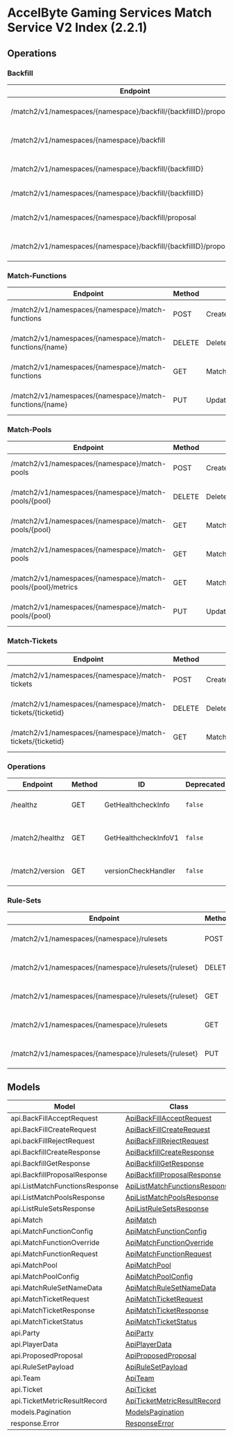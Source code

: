 [//]: # (<< Code generated. DO NOT EDIT!)

[//]: # (<< template file: ags_py_codegen)

# AccelByte Gaming Services Match Service V2 Index (2.2.1)


## Operations

### Backfill
| Endpoint | Method | ID | Deprecated | Class | Wrapper | Example |
|---|---|---|---|---|---|---|
| /match2/v1/namespaces/{namespace}/backfill/{backfillID}/proposal/accept | PUT | AcceptBackfill | `false` | [AcceptBackfill](../../src/match2/accelbyte_py_sdk/api/match2/operations/backfill/accept_backfill.py) | [accept_backfill](../../src/match2/accelbyte_py_sdk/api/match2/wrappers/_backfill.py) | [accelbyte_py_sdk_cli match2-accept-backfill](../../samples/cli/accelbyte_py_sdk_cli/match2/_accept_backfill.py) |
| /match2/v1/namespaces/{namespace}/backfill | POST | CreateBackfill | `false` | [CreateBackfill](../../src/match2/accelbyte_py_sdk/api/match2/operations/backfill/create_backfill.py) | [create_backfill](../../src/match2/accelbyte_py_sdk/api/match2/wrappers/_backfill.py) | [accelbyte_py_sdk_cli match2-create-backfill](../../samples/cli/accelbyte_py_sdk_cli/match2/_create_backfill.py) |
| /match2/v1/namespaces/{namespace}/backfill/{backfillID} | DELETE | DeleteBackfill | `false` | [DeleteBackfill](../../src/match2/accelbyte_py_sdk/api/match2/operations/backfill/delete_backfill.py) | [delete_backfill](../../src/match2/accelbyte_py_sdk/api/match2/wrappers/_backfill.py) | [accelbyte_py_sdk_cli match2-delete-backfill](../../samples/cli/accelbyte_py_sdk_cli/match2/_delete_backfill.py) |
| /match2/v1/namespaces/{namespace}/backfill/{backfillID} | GET | GetBackfill | `false` | [GetBackfill](../../src/match2/accelbyte_py_sdk/api/match2/operations/backfill/get_backfill.py) | [get_backfill](../../src/match2/accelbyte_py_sdk/api/match2/wrappers/_backfill.py) | [accelbyte_py_sdk_cli match2-get-backfill](../../samples/cli/accelbyte_py_sdk_cli/match2/_get_backfill.py) |
| /match2/v1/namespaces/{namespace}/backfill/proposal | GET | GetBackfillProposal | `false` | [GetBackfillProposal](../../src/match2/accelbyte_py_sdk/api/match2/operations/backfill/get_backfill_proposal.py) | [get_backfill_proposal](../../src/match2/accelbyte_py_sdk/api/match2/wrappers/_backfill.py) | [accelbyte_py_sdk_cli match2-get-backfill-proposal](../../samples/cli/accelbyte_py_sdk_cli/match2/_get_backfill_proposal.py) |
| /match2/v1/namespaces/{namespace}/backfill/{backfillID}/proposal/reject | PUT | RejectBackfill | `false` | [RejectBackfill](../../src/match2/accelbyte_py_sdk/api/match2/operations/backfill/reject_backfill.py) | [reject_backfill](../../src/match2/accelbyte_py_sdk/api/match2/wrappers/_backfill.py) | [accelbyte_py_sdk_cli match2-reject-backfill](../../samples/cli/accelbyte_py_sdk_cli/match2/_reject_backfill.py) |

### Match-Functions
| Endpoint | Method | ID | Deprecated | Class | Wrapper | Example |
|---|---|---|---|---|---|---|
| /match2/v1/namespaces/{namespace}/match-functions | POST | CreateMatchFunction | `false` | [CreateMatchFunction](../../src/match2/accelbyte_py_sdk/api/match2/operations/match_functions/create_match_function.py) | [create_match_function](../../src/match2/accelbyte_py_sdk/api/match2/wrappers/_match_functions.py) | [accelbyte_py_sdk_cli match2-create-match-function](../../samples/cli/accelbyte_py_sdk_cli/match2/_create_match_function.py) |
| /match2/v1/namespaces/{namespace}/match-functions/{name} | DELETE | DeleteMatchFunction | `false` | [DeleteMatchFunction](../../src/match2/accelbyte_py_sdk/api/match2/operations/match_functions/delete_match_function.py) | [delete_match_function](../../src/match2/accelbyte_py_sdk/api/match2/wrappers/_match_functions.py) | [accelbyte_py_sdk_cli match2-delete-match-function](../../samples/cli/accelbyte_py_sdk_cli/match2/_delete_match_function.py) |
| /match2/v1/namespaces/{namespace}/match-functions | GET | MatchFunctionList | `false` | [MatchFunctionList](../../src/match2/accelbyte_py_sdk/api/match2/operations/match_functions/match_function_list.py) | [match_function_list](../../src/match2/accelbyte_py_sdk/api/match2/wrappers/_match_functions.py) | [accelbyte_py_sdk_cli match2-match-function-list](../../samples/cli/accelbyte_py_sdk_cli/match2/_match_function_list.py) |
| /match2/v1/namespaces/{namespace}/match-functions/{name} | PUT | UpdateMatchFunction | `false` | [UpdateMatchFunction](../../src/match2/accelbyte_py_sdk/api/match2/operations/match_functions/update_match_function.py) | [update_match_function](../../src/match2/accelbyte_py_sdk/api/match2/wrappers/_match_functions.py) | [accelbyte_py_sdk_cli match2-update-match-function](../../samples/cli/accelbyte_py_sdk_cli/match2/_update_match_function.py) |

### Match-Pools
| Endpoint | Method | ID | Deprecated | Class | Wrapper | Example |
|---|---|---|---|---|---|---|
| /match2/v1/namespaces/{namespace}/match-pools | POST | CreateMatchPool | `false` | [CreateMatchPool](../../src/match2/accelbyte_py_sdk/api/match2/operations/match_pools/create_match_pool.py) | [create_match_pool](../../src/match2/accelbyte_py_sdk/api/match2/wrappers/_match_pools.py) | [accelbyte_py_sdk_cli match2-create-match-pool](../../samples/cli/accelbyte_py_sdk_cli/match2/_create_match_pool.py) |
| /match2/v1/namespaces/{namespace}/match-pools/{pool} | DELETE | DeleteMatchPool | `false` | [DeleteMatchPool](../../src/match2/accelbyte_py_sdk/api/match2/operations/match_pools/delete_match_pool.py) | [delete_match_pool](../../src/match2/accelbyte_py_sdk/api/match2/wrappers/_match_pools.py) | [accelbyte_py_sdk_cli match2-delete-match-pool](../../samples/cli/accelbyte_py_sdk_cli/match2/_delete_match_pool.py) |
| /match2/v1/namespaces/{namespace}/match-pools/{pool} | GET | MatchPoolDetails | `false` | [MatchPoolDetails](../../src/match2/accelbyte_py_sdk/api/match2/operations/match_pools/match_pool_details.py) | [match_pool_details](../../src/match2/accelbyte_py_sdk/api/match2/wrappers/_match_pools.py) | [accelbyte_py_sdk_cli match2-match-pool-details](../../samples/cli/accelbyte_py_sdk_cli/match2/_match_pool_details.py) |
| /match2/v1/namespaces/{namespace}/match-pools | GET | MatchPoolList | `false` | [MatchPoolList](../../src/match2/accelbyte_py_sdk/api/match2/operations/match_pools/match_pool_list.py) | [match_pool_list](../../src/match2/accelbyte_py_sdk/api/match2/wrappers/_match_pools.py) | [accelbyte_py_sdk_cli match2-match-pool-list](../../samples/cli/accelbyte_py_sdk_cli/match2/_match_pool_list.py) |
| /match2/v1/namespaces/{namespace}/match-pools/{pool}/metrics | GET | MatchPoolMetric | `false` | [MatchPoolMetric](../../src/match2/accelbyte_py_sdk/api/match2/operations/match_pools/match_pool_metric.py) | [match_pool_metric](../../src/match2/accelbyte_py_sdk/api/match2/wrappers/_match_pools.py) | [accelbyte_py_sdk_cli match2-match-pool-metric](../../samples/cli/accelbyte_py_sdk_cli/match2/_match_pool_metric.py) |
| /match2/v1/namespaces/{namespace}/match-pools/{pool} | PUT | UpdateMatchPool | `false` | [UpdateMatchPool](../../src/match2/accelbyte_py_sdk/api/match2/operations/match_pools/update_match_pool.py) | [update_match_pool](../../src/match2/accelbyte_py_sdk/api/match2/wrappers/_match_pools.py) | [accelbyte_py_sdk_cli match2-update-match-pool](../../samples/cli/accelbyte_py_sdk_cli/match2/_update_match_pool.py) |

### Match-Tickets
| Endpoint | Method | ID | Deprecated | Class | Wrapper | Example |
|---|---|---|---|---|---|---|
| /match2/v1/namespaces/{namespace}/match-tickets | POST | CreateMatchTicket | `false` | [CreateMatchTicket](../../src/match2/accelbyte_py_sdk/api/match2/operations/match_tickets/create_match_ticket.py) | [create_match_ticket](../../src/match2/accelbyte_py_sdk/api/match2/wrappers/_match_tickets.py) | [accelbyte_py_sdk_cli match2-create-match-ticket](../../samples/cli/accelbyte_py_sdk_cli/match2/_create_match_ticket.py) |
| /match2/v1/namespaces/{namespace}/match-tickets/{ticketid} | DELETE | DeleteMatchTicket | `false` | [DeleteMatchTicket](../../src/match2/accelbyte_py_sdk/api/match2/operations/match_tickets/delete_match_ticket.py) | [delete_match_ticket](../../src/match2/accelbyte_py_sdk/api/match2/wrappers/_match_tickets.py) | [accelbyte_py_sdk_cli match2-delete-match-ticket](../../samples/cli/accelbyte_py_sdk_cli/match2/_delete_match_ticket.py) |
| /match2/v1/namespaces/{namespace}/match-tickets/{ticketid} | GET | MatchTicketDetails | `false` | [MatchTicketDetails](../../src/match2/accelbyte_py_sdk/api/match2/operations/match_tickets/match_ticket_details.py) | [match_ticket_details](../../src/match2/accelbyte_py_sdk/api/match2/wrappers/_match_tickets.py) | [accelbyte_py_sdk_cli match2-match-ticket-details](../../samples/cli/accelbyte_py_sdk_cli/match2/_match_ticket_details.py) |

### Operations
| Endpoint | Method | ID | Deprecated | Class | Wrapper | Example |
|---|---|---|---|---|---|---|
| /healthz | GET | GetHealthcheckInfo | `false` | [GetHealthcheckInfo](../../src/match2/accelbyte_py_sdk/api/match2/operations/operations/get_healthcheck_info.py) | [get_healthcheck_info](../../src/match2/accelbyte_py_sdk/api/match2/wrappers/_operations.py) | [accelbyte_py_sdk_cli match2-get-healthcheck-info](../../samples/cli/accelbyte_py_sdk_cli/match2/_get_healthcheck_info.py) |
| /match2/healthz | GET | GetHealthcheckInfoV1 | `false` | [GetHealthcheckInfoV1](../../src/match2/accelbyte_py_sdk/api/match2/operations/operations/get_healthcheck_info_v1.py) | [get_healthcheck_info_v1](../../src/match2/accelbyte_py_sdk/api/match2/wrappers/_operations.py) | [accelbyte_py_sdk_cli match2-get-healthcheck-info-v1](../../samples/cli/accelbyte_py_sdk_cli/match2/_get_healthcheck_info_v1.py) |
| /match2/version | GET | versionCheckHandler | `false` | [VersionCheckHandler](../../src/match2/accelbyte_py_sdk/api/match2/operations/operations/version_check_handler.py) | [version_check_handler](../../src/match2/accelbyte_py_sdk/api/match2/wrappers/_operations.py) | [accelbyte_py_sdk_cli match2-version-check-handler](../../samples/cli/accelbyte_py_sdk_cli/match2/_version_check_handler.py) |

### Rule-Sets
| Endpoint | Method | ID | Deprecated | Class | Wrapper | Example |
|---|---|---|---|---|---|---|
| /match2/v1/namespaces/{namespace}/rulesets | POST | CreateRuleSet | `false` | [CreateRuleSet](../../src/match2/accelbyte_py_sdk/api/match2/operations/rule_sets/create_rule_set.py) | [create_rule_set](../../src/match2/accelbyte_py_sdk/api/match2/wrappers/_rule_sets.py) | [accelbyte_py_sdk_cli match2-create-rule-set](../../samples/cli/accelbyte_py_sdk_cli/match2/_create_rule_set.py) |
| /match2/v1/namespaces/{namespace}/rulesets/{ruleset} | DELETE | DeleteRuleSet | `false` | [DeleteRuleSet](../../src/match2/accelbyte_py_sdk/api/match2/operations/rule_sets/delete_rule_set.py) | [delete_rule_set](../../src/match2/accelbyte_py_sdk/api/match2/wrappers/_rule_sets.py) | [accelbyte_py_sdk_cli match2-delete-rule-set](../../samples/cli/accelbyte_py_sdk_cli/match2/_delete_rule_set.py) |
| /match2/v1/namespaces/{namespace}/rulesets/{ruleset} | GET | RuleSetDetails | `false` | [RuleSetDetails](../../src/match2/accelbyte_py_sdk/api/match2/operations/rule_sets/rule_set_details.py) | [rule_set_details](../../src/match2/accelbyte_py_sdk/api/match2/wrappers/_rule_sets.py) | [accelbyte_py_sdk_cli match2-rule-set-details](../../samples/cli/accelbyte_py_sdk_cli/match2/_rule_set_details.py) |
| /match2/v1/namespaces/{namespace}/rulesets | GET | RuleSetList | `false` | [RuleSetList](../../src/match2/accelbyte_py_sdk/api/match2/operations/rule_sets/rule_set_list.py) | [rule_set_list](../../src/match2/accelbyte_py_sdk/api/match2/wrappers/_rule_sets.py) | [accelbyte_py_sdk_cli match2-rule-set-list](../../samples/cli/accelbyte_py_sdk_cli/match2/_rule_set_list.py) |
| /match2/v1/namespaces/{namespace}/rulesets/{ruleset} | PUT | UpdateRuleSet | `false` | [UpdateRuleSet](../../src/match2/accelbyte_py_sdk/api/match2/operations/rule_sets/update_rule_set.py) | [update_rule_set](../../src/match2/accelbyte_py_sdk/api/match2/wrappers/_rule_sets.py) | [accelbyte_py_sdk_cli match2-update-rule-set](../../samples/cli/accelbyte_py_sdk_cli/match2/_update_rule_set.py) |


## Models
| Model | Class |
|---|---|
| api.BackFillAcceptRequest | [ApiBackFillAcceptRequest](../../src/match2/accelbyte_py_sdk/api/match2/models/api_back_fill_accept_request.py) |
| api.BackFillCreateRequest | [ApiBackFillCreateRequest](../../src/match2/accelbyte_py_sdk/api/match2/models/api_back_fill_create_request.py) |
| api.backFillRejectRequest | [ApiBackFillRejectRequest](../../src/match2/accelbyte_py_sdk/api/match2/models/api_back_fill_reject_request.py) |
| api.BackfillCreateResponse | [ApiBackfillCreateResponse](../../src/match2/accelbyte_py_sdk/api/match2/models/api_backfill_create_response.py) |
| api.BackfillGetResponse | [ApiBackfillGetResponse](../../src/match2/accelbyte_py_sdk/api/match2/models/api_backfill_get_response.py) |
| api.BackfillProposalResponse | [ApiBackfillProposalResponse](../../src/match2/accelbyte_py_sdk/api/match2/models/api_backfill_proposal_response.py) |
| api.ListMatchFunctionsResponse | [ApiListMatchFunctionsResponse](../../src/match2/accelbyte_py_sdk/api/match2/models/api_list_match_functions_response.py) |
| api.ListMatchPoolsResponse | [ApiListMatchPoolsResponse](../../src/match2/accelbyte_py_sdk/api/match2/models/api_list_match_pools_response.py) |
| api.ListRuleSetsResponse | [ApiListRuleSetsResponse](../../src/match2/accelbyte_py_sdk/api/match2/models/api_list_rule_sets_response.py) |
| api.Match | [ApiMatch](../../src/match2/accelbyte_py_sdk/api/match2/models/api_match.py) |
| api.MatchFunctionConfig | [ApiMatchFunctionConfig](../../src/match2/accelbyte_py_sdk/api/match2/models/api_match_function_config.py) |
| api.MatchFunctionOverride | [ApiMatchFunctionOverride](../../src/match2/accelbyte_py_sdk/api/match2/models/api_match_function_override.py) |
| api.MatchFunctionRequest | [ApiMatchFunctionRequest](../../src/match2/accelbyte_py_sdk/api/match2/models/api_match_function_request.py) |
| api.MatchPool | [ApiMatchPool](../../src/match2/accelbyte_py_sdk/api/match2/models/api_match_pool.py) |
| api.MatchPoolConfig | [ApiMatchPoolConfig](../../src/match2/accelbyte_py_sdk/api/match2/models/api_match_pool_config.py) |
| api.MatchRuleSetNameData | [ApiMatchRuleSetNameData](../../src/match2/accelbyte_py_sdk/api/match2/models/api_match_rule_set_name_data.py) |
| api.MatchTicketRequest | [ApiMatchTicketRequest](../../src/match2/accelbyte_py_sdk/api/match2/models/api_match_ticket_request.py) |
| api.MatchTicketResponse | [ApiMatchTicketResponse](../../src/match2/accelbyte_py_sdk/api/match2/models/api_match_ticket_response.py) |
| api.MatchTicketStatus | [ApiMatchTicketStatus](../../src/match2/accelbyte_py_sdk/api/match2/models/api_match_ticket_status.py) |
| api.Party | [ApiParty](../../src/match2/accelbyte_py_sdk/api/match2/models/api_party.py) |
| api.PlayerData | [ApiPlayerData](../../src/match2/accelbyte_py_sdk/api/match2/models/api_player_data.py) |
| api.ProposedProposal | [ApiProposedProposal](../../src/match2/accelbyte_py_sdk/api/match2/models/api_proposed_proposal.py) |
| api.RuleSetPayload | [ApiRuleSetPayload](../../src/match2/accelbyte_py_sdk/api/match2/models/api_rule_set_payload.py) |
| api.Team | [ApiTeam](../../src/match2/accelbyte_py_sdk/api/match2/models/api_team.py) |
| api.Ticket | [ApiTicket](../../src/match2/accelbyte_py_sdk/api/match2/models/api_ticket.py) |
| api.TicketMetricResultRecord | [ApiTicketMetricResultRecord](../../src/match2/accelbyte_py_sdk/api/match2/models/api_ticket_metric_result_record.py) |
| models.Pagination | [ModelsPagination](../../src/match2/accelbyte_py_sdk/api/match2/models/models_pagination.py) |
| response.Error | [ResponseError](../../src/match2/accelbyte_py_sdk/api/match2/models/response_error.py) |

